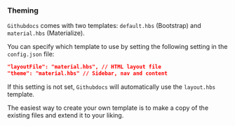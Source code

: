 ### Theming

`Githubdocs` comes with two templates: `default.hbs` (Bootstrap) and `material.hbs` (Materialize).

You can specify which template to use by setting the following setting in the `config.json` file:

``` json
"layoutFile": "material.hbs", // HTML layout file
"theme": "material.hbs" // Sidebar, nav and content
```

If this setting is not set, `Githubdocs` will automatically use the `layout.hbs` template.

The easiest way to create your own template is to make a copy of the existing files and extend it to your liking.